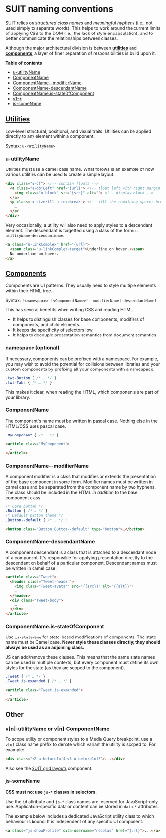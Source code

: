 # SUIT naming conventions

SUIT relies on _structured class names_ and _meaningful hyphens_ (i.e., not
used simply to separate words). This helps to work around the current limits of
applying CSS to the DOM (i.e., the lack of style encapsulation), and to better
communicate the relationships between classes.

Although the major architectural division is between
**[utilities](utilities.md)** and **[components](components.md)**, a layer
of finer separation of responsibilities is build upon it.

**Table of contents**

* [u-utilityName](#u-utilityName)
* [ComponentName](#ComponentName)
* [ComponentName--modifierName](#ComponentName--modifierName)
* [ComponentName-descendantName](#ComponentName-descendantName)
* [ComponentName.is-stateOfComponent](#is-stateOfComponent)
* [v1-*](#media)
* [js-someName](#js-someName)


## [Utilities](utilities.md)

Low-level structural, positional, and visual traits. Utilities can be applied
directly to any element within a component.

Syntax: `u-<utilityName>`

<a name="u-utilityName"></a>
### u-utilityName

Utilities must use a camel case name. What follows is an example of how various
utilities can be used to create a simple layout.

```html
<div class="u-cf"> <!-- contain floats -->
  <a class="u-objLeft" href="{url}"> <!-- float left with right margin -->
    <img class="u-block" src="{src}" alt=""> <!-- display block -->
  </a>
  <p class="u-sizeFill u-textBreak"> <!-- fill the remaining space; break long strings -->
    …
  </p>
</div>
```

Very occasionally, a utility will also need to apply styles to a descendant
element. The descendant is targetted using a class of the form:
`u-utilityName-descendantName`:

```html
<a class="u-linkComplex" href="{url}">
  <span class="u-linkComplex-target">Underline on hover.</span>
  No underline on hover.
</a>
```


## [Components](components.md)

Components are UI patterns. They usually need to style multiple elements within
their HTML tree.

Syntax: `[<namespace>-]<ComponentName>[--modifierName|-descendantName]`

This has several benefits when writing CSS and reading HTML:

* It helps to distinguish classes for base components, modifiers of components,
  and child elements.
* It keeps the specificity of selectors low.
* It helps to decouple presentation semantics from document semantics.

### namespace (optional)

If necessary, components can be prefixed with a namespace. For example, you may
wish to avoid the potential for collisions between libraries and your custom
components by prefixing all your components with a namespace.

```css
.twt-Button { /* … */ }
.twt-Tabs { /* … */ }
```

This makes it clear, when reading the HTML, which components are part of your
library.

<a name="ComponentName"></a>
### ComponentName

The component's name must be written in pascal case. Nothing else in the
HTML/CSS uses pascal case.

```css
.MyComponent { /* … */ }
```

```html
<article class="MyComponent">
  …
</article>
```

<a name="ComponentName--modifierName"></a>
### ComponentName--modifierName

A component modifier is a class that modifies or extends the presentation of
the base component in some form. Modifier names must be written in camel case
and be separated from the component name by two hyphens. The class should be
included in the HTML _in addition_ to the base component class.

```css
/* Core button */
.Button { /* … */ }
/* Default button theme */
.Button--default { /* … */ }
```

```html
<button class="Button Button--default" type="button">…</button>
```

<a name="ComponentName-descendantName"></a>
### ComponentName-descendantName

A component descendant is a class that is attached to a descendant node of a
component. It's responsible for applying presentation directly to the
descendant on behalf of a particular component. Descendant names must be
written in camel case.

```html
<article class="Tweet">
  <header class="Tweet-header">
    <img class="Tweet-avatar" src="{{src}}" alt="{{alt}}">
    …
  </header>
  <div class="Tweet-body">
    …
  </div>
</article>
```

<a name="is-stateOfComponent"></a>
### ComponentName.is-stateOfComponent

Use `is-stateName` for state-based modifications of components. The state name
must be Camel case. **Never style these classes directly; they should always be
used as an adjoining class.**

JS can add/remove these classes. This means that the same state names can be
used in multiple contexts, but every component must define its own styles for
the state (as they are scoped to the component).

```css
.Tweet { /* … */ }
.Tweet.is-expanded { /* … */ }
```

```html
<article class="Tweet is-expanded">
  …
</article>
```


## Other

<a name="media-queries"></a>
### v[n]-utilityName or v[n]-ComponentName

To scope utility or component styles to a Media Query breakpoint, use a `v[n]`
class name prefix to denote which variant the utility is scoped to. For
example:

```html
<div class="v2-u-before1of4 v3-u-before1of3">...</div>
```

Also see the [SUIT grid layouts](https://github.com/suitcss/grid-layouts)
component.

<a name="js-someName"></a>
### js-someName

**CSS must not use `js-*` classes in selectors.**

Use the `id` attribute and `js-*` class names are reserved for JavaScript-only
use. Application-specific data or content can be stored in `data-*`
attributes.

The example below includes a dedicated JavaScript utility class to which
behaviour is bound. It is independent of any specific UI component.

```html
<a class="js-showProfile" data-username="necolas" href="{url}">...</a>
```
